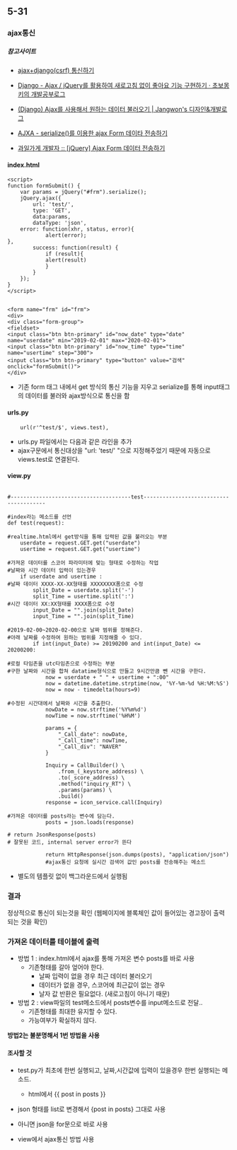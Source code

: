5-31
---
### ajax통신

##### 참고사이트
- [ajax+django(csrf) 통신하기](https://idlecomputer.tistory.com/53)
- [Django - Ajax / jQuery를 활용하여 새로고침 없이 좋아요 기능 구현하기 · 초보몽키의 개발공부로그](https://wayhome25.github.io/django/2017/06/25/django-ajax-like-button/)
- [(Django) Ajax를 사용해서 원하는 데이터 불러오기 \| Jangwon's 디자인&개발로그](http://jangwon.io/django/study/2018/02/08/(Django)-ajax%EB%A5%BC-%EC%82%AC%EC%9A%A9%ED%95%B4-%EC%9B%90%ED%95%98%EB%8A%94-%EB%8D%B0%EC%9D%B4%ED%84%B0-%EB%B6%88%EB%9F%AC%EC%98%A4%EA%B8%B0/)


- [AJXA - serialize()를 이용한 ajax Form 데이타 전송하기](http://chongmoa.com/ajxa/6764)
- [과일가게 개발자 :: [jQuery] Ajax Form 데이터 전송하기](https://fruitdev.tistory.com/174?category=568934)

#### index.html

```shell
<script>
function formSubmit() {
    var params = jQuery("#frm").serialize();
    jQuery.ajax({
        url: 'test/',
        type: 'GET',
        data:params,
        dataType: 'json',
	error: function(xhr, status, error){
            alert(error);
},
        success: function(result) {
            if (result){
            alert(result)
            }
        }
    });
}
</script>


<form name="frm" id="frm">
<div>
<div class="form-group">
<fieldset>
<input class="btn btn-primary" id="now_date" type="date" name="userdate" min="2019-02-01" max="2020-02-01">
<input class="btn btn-primary" id="now_time" type="time" name="usertime" step="300">
<input class="btn btn-primary" type="button" value="검색" onclick="formSubmit()">
</div>

```
- 기존 form 태그 내에서 get 방식의 통신 기능을 지우고 serialize를 통해 input태그의 데이터를 불러와 ajax방식으로 통신을 함

#### urls.py

```shell
    url(r'^test/$', views.test),
```
- urls.py 파일에서는 다음과 같은 라인을 추가
- ajax구문에서 통신대상을 "url: 'test/' "으로 지정해주었기 때문에 자동으로 views.test로 연결된다.

#### view.py

```shell

#--------------------------------------test---------------------------------------

#index라는 메소드를 선언
def test(request):

#realtime.html에서 get방식을 통해 입력된 값을 불러오는 부분
    userdate = request.GET.get("userdate")
    usertime = request.GET.get("usertime")

#가져온 데이터를 스코어 파라미터에 맞는 형태로 수정하는 작업
#날짜와 시간 데이터 입력이 있는경우
    if userdate and usertime :
#날짜 데이터 XXXX-XX-XX형태를 XXXXXXXX폼으로 수정
        split_Date = userdate.split('-')
        split_Time = usertime.split(':') 
#시간 데이터 XX:XX형태를 XXXX폼으로 수정
        input_Date = "".join(split_Date)
        input_Time = "".join(split_Time)

#2019-02-00~2020-02-00으로 날짜 범위를 정해준다. 
#아래 날짜를 수정하여 원하는 범위를 지정해줄 수 있다.
        if int(input_Date) >= 20190200 and int(input_Date) <= 20200200:

#로컬 타임존을 utc타임존으로 수정하는 부분
#구한 날짜와 시간을 합쳐 datatime형식으로 만들고 9시간만큼 뺀 시간을 구한다.
            now = userdate + " " + usertime + ":00"
            now = datetime.datetime.strptime(now, '%Y-%m-%d %H:%M:%S')  
            now = now - timedelta(hours=9)

#수정된 시간대에서 날짜와 시간을 추출한다.
            nowDate = now.strftime('%Y%m%d')
            nowTime = now.strftime('%H%M')
          
            params = {
                "_Call_date": nowDate,
                "_Call_time": nowTime,
                "_Call_div": "NAVER"
            }

            Inquiry = CallBuilder() \
                .from_(_keystore_address) \
                .to(_score_address) \
                .method("inquiry_RT") \
                .params(params) \
                .build()
            response = icon_service.call(Inquiry)

#가져온 데이터를 posts라는 변수에 담는다.
            posts = json.loads(response)

# return JsonResponse(posts)
# 잘못된 코드, internal server error가 뜬다

            return HttpResponse(json.dumps(posts), "application/json")
            #ajax통신 요청에 실시간 검색어 값인 posts를 전송해주는 메소드
```

- 별도의 템플릿 없이 백그라운드에서 실행됨

### 결과
정상적으로 통신이 되는것을 확인 (웹페이지에 블록체인 값이 들어있는 경고장이 출력되는 것을 확인)

### 가져온 데이터를 테이블에 출력
- 방법 1 : index.html에서 ajax를 통해 가져온 변수 posts를 바로 사용
  - 기존형태를 갈아 엎어야 한다.
    - 날짜 입력이 없을 경우 최근 데이터 불러오기
    - 데이터가 없을 경우, 스코어에 최근값이 없는 경우
    - 날자 값 반환은 필요없다. (새로고침이 아니기 때문)
- 방법 2 : view파일의 test메소드에서 posts변수를 input메소드로 전달..
  - 기존형태를 최대한 유지할 수 있다.
  - 가능여부가 확실하지 않다.

**방법2는 불분명해서 1번 방법을 사용**

#### 조사할 것
- test.py가 최초에 한번 실행되고, 날짜,시간값에 입력이 있을경우 한번 실행되는 메소드.
  - html에서 {{ post in posts }}
- json 형태를 list로 변경해서 {post in posts} 그대로 사용
- 아니면 json을 for문으로 바로 사용

- view에서 ajax통신 방법 사용
